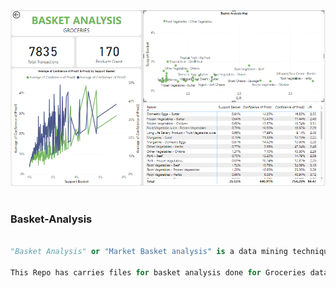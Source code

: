 <div align="center">
    <img src ="https://github.com/kdaxh/Basket-Analysis/blob/32fe91661bc305419635cc4ed2e259d29f48e60d/Screenshot.png" />  
    
</div>
<br>
<h3>Basket-Analysis</h3>

```python

"Basket Analysis" or "Market Basket analysis" is a data mining technique used by retailers to increase sales by better understanding customer purchasing patterns.

This Repo has carries files for basket analysis done for Groceries data in Power BI
